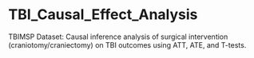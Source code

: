 # TBI_Causal_Effect_Analysis
TBIMSP Dataset: Causal inference analysis of surgical intervention (craniotomy/craniectomy) on TBI outcomes using ATT, ATE, and T-tests.
